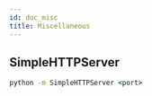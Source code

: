 ```yaml
---
id: doc_misc
title: Miscellaneous
---
```


## SimpleHTTPServer

```cmd
python -m SimpleHTTPServer <port>
```
